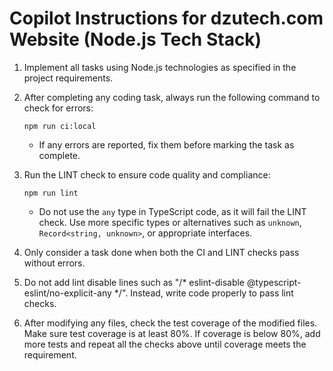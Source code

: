 # Copilot Instructions for dzutech.com Website (Node.js Tech Stack)

1. Implement all tasks using Node.js technologies as specified in the project requirements.
2. After completing any coding task, always run the following command to check for errors:
    ```
    npm run ci:local
    ```
    - If any errors are reported, fix them before marking the task as complete.
3. Run the LINT check to ensure code quality and compliance:
    ```
    npm run lint
    ```
    - Do not use the `any` type in TypeScript code, as it will fail the LINT check. Use more specific types or alternatives such as `unknown`, `Record<string, unknown>`, or appropriate interfaces.
4. Only consider a task done when both the CI and LINT checks pass without errors.

5. Do not add lint disable lines such as "/* eslint-disable @typescript-eslint/no-explicit-any */". Instead, write code properly to pass lint checks.

6. After modifying any files, check the test coverage of the modified files. Make sure test coverage is at least 80%. If coverage is below 80%, add more tests and repeat all the checks above until coverage meets the requirement.